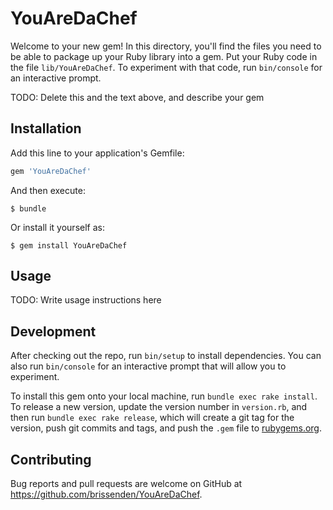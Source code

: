 # YouAreDaChef

Welcome to your new gem! In this directory, you'll find the files you need to be able to package up your Ruby library into a gem. Put your Ruby code in the file `lib/YouAreDaChef`. To experiment with that code, run `bin/console` for an interactive prompt.

TODO: Delete this and the text above, and describe your gem

## Installation

Add this line to your application's Gemfile:

```ruby
gem 'YouAreDaChef'
```

And then execute:

    $ bundle

Or install it yourself as:

    $ gem install YouAreDaChef

## Usage

TODO: Write usage instructions here

## Development

After checking out the repo, run `bin/setup` to install dependencies. You can also run `bin/console` for an interactive prompt that will allow you to experiment.

To install this gem onto your local machine, run `bundle exec rake install`. To release a new version, update the version number in `version.rb`, and then run `bundle exec rake release`, which will create a git tag for the version, push git commits and tags, and push the `.gem` file to [rubygems.org](https://rubygems.org).

## Contributing

Bug reports and pull requests are welcome on GitHub at https://github.com/brissenden/YouAreDaChef.

